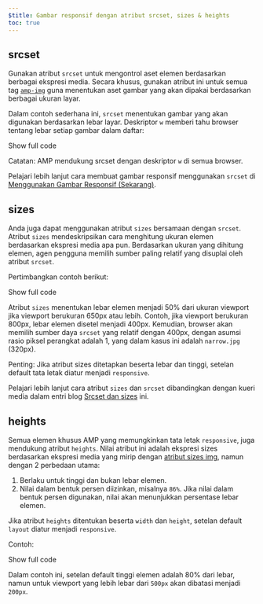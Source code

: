 ```yaml
---
$title: Gambar responsif dengan atribut srcset, sizes & heights
toc: true
---
```



## srcset

 Gunakan atribut `srcset` untuk mengontrol aset elemen berdasarkan berbagai ekspresi media. Secara khusus, gunakan atribut ini untuk semua tag [`amp-img`](/id/docs/reference/components/amp-img.html) guna menentukan aset gambar yang akan dipakai berdasarkan berbagai ukuran layar.

Dalam contoh sederhana ini, `srcset` menentukan gambar yang akan digunakan berdasarkan lebar layar. Deskriptor `w` memberi tahu browser tentang lebar setiap gambar dalam daftar:

<!--embedded amp-img example using srcset -->
<div>
<amp-iframe height="231"
            layout="fixed-height"
            sandbox="allow-scripts allow-forms allow-same-origin"
            resizable
            src="https://ampproject-b5f4c.firebaseapp.com/examples/ampimg.srcset.embed.html">
  <div overflow tabindex="0" role="button" aria-label="Show more">Show full code</div>
  <div placeholder></div>
</amp-iframe>
</div>

Catatan: AMP mendukung srcset dengan deskriptor `w` di semua browser.

Pelajari lebih lanjut cara membuat gambar responsif menggunakan `srcset` di [Menggunakan Gambar Responsif (Sekarang)](http://alistapart.com/article/using-responsive-images-now).

## sizes

Anda juga dapat menggunakan atribut `sizes` bersamaan dengan `srcset`. Atribut `sizes` mendeskripsikan cara menghitung ukuran elemen berdasarkan ekspresi media apa pun. Berdasarkan ukuran yang dihitung elemen, agen pengguna memilih sumber paling relatif yang disuplai oleh atribut `srcset`.

Pertimbangkan contoh berikut:

<!--embedded amp-img example using sizes -->
<div>
<amp-iframe height="231"
            layout="fixed-height"
            sandbox="allow-scripts allow-forms allow-same-origin"
            resizable
            src="https://ampproject-b5f4c.firebaseapp.com/examples/ampimg.sizes.embed.html">
  <div overflow tabindex="0" role="button" aria-label="Show more">Show full code</div>
  <div placeholder></div>
</amp-iframe>
</div>


Atribut `sizes` menentukan lebar elemen menjadi 50% dari ukuran viewport jika viewport berukuran 650px atau lebih. Contoh, jika viewport berukuran 800px, lebar elemen disetel menjadi 400px. Kemudian, browser akan memilih sumber daya `srcset` yang relatif dengan 400px, dengan asumsi rasio piksel perangkat adalah 1, yang dalam kasus ini adalah `narrow.jpg` (320px).

Penting: Jika atribut sizes ditetapkan beserta lebar dan tinggi, setelan default tata letak diatur menjadi `responsive`.

Pelajari lebih lanjut cara atribut `sizes` dan `srcset` dibandingkan dengan kueri media dalam entri blog [Srcset dan sizes](https://ericportis.com/posts/2014/srcset-sizes/) ini.

## heights

 Semua elemen khusus AMP yang memungkinkan tata letak `responsive`, juga mendukung atribut `heights`. Nilai atribut ini adalah ekspresi sizes berdasarkan ekspresi media yang mirip dengan [atribut sizes img](https://developer.mozilla.org/id/docs/Web/HTML/Element/img), namun dengan 2 perbedaan utama:

1. Berlaku untuk tinggi dan bukan lebar elemen.
2. Nilai dalam bentuk persen diizinkan, misalnya `86%`. Jika nilai dalam bentuk persen digunakan, nilai akan menunjukkan persentase lebar elemen.

Jika atribut `heights` ditentukan beserta `width` dan `height`, setelan default `layout` diatur menjadi `responsive`.

Contoh:

<!--embedded amp-img example using heights -->
<div>
<amp-iframe height="193"
            layout="fixed-height"
            sandbox="allow-scripts allow-forms allow-same-origin"
            resizable
            src="https://ampproject-b5f4c.firebaseapp.com/examples/ampimg.heights.embed.html">
  <div overflow tabindex="0" role="button" aria-label="Show more">Show full code</div>
  <div placeholder></div>
</amp-iframe>
</div>

Dalam contoh ini, setelan default tinggi elemen adalah 80% dari lebar, namun untuk viewport yang lebih lebar dari `500px` akan dibatasi menjadi `200px`.

